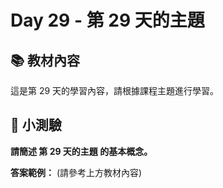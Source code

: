 # Day 29 - 第 29 天的主題

## 📚 教材內容

這是第 29 天的學習內容，請根據課程主題進行學習。

## 📝 小測驗

**請簡述 第 29 天的主題 的基本概念。**

**答案範例：** (請參考上方教材內容)

